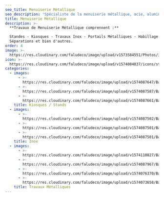```yaml
---
seo_title: Menuiserie Métallique
seo_description: 'Spécialiste de la menuiserie métallique, acie, aluminium, verre, fenêtres'
title: Menuiserie Métallique
description: >-
  **Travaux de Menuiserie Métallique comprennent :**

  Standes - Kiosques - Travaux Inox - Portails Métalliques - Habillage Mural -
  Séparations et bien d'autres.
order: 4
image: >-
  https://res.cloudinary.com/faludeco/image/upload/v1573584551/Photos/img919_llxdjt.jpg
icon: >-
  https://res.cloudinary.com/faludeco/image/upload/v1574084837/icons/steel-icon_pbsk3a.jpg
categories:
  - images:
      - >-
        https://res.cloudinary.com/faludeco/image/upload/v1574087647/Banner/Alfa_Romeo1_kmxaye.jpg
      - >-
        https://res.cloudinary.com/faludeco/image/upload/v1574087587/Banner/WhatsApp_Image_2019-06-10_at_18.00.02_asagdh.jpg
      - >-
        https://res.cloudinary.com/faludeco/image/upload/v1574087661/Banner/CFG_Bank4_gnjy1b.jpg
    title: Kiosques / Stands
  - images:
      - >-
        https://res.cloudinary.com/faludeco/image/upload/v1574087502/Banner/WhatsApp_Image_2019-06-11_at_08.11.37_xosdhc.jpg
      - >-
        https://res.cloudinary.com/faludeco/image/upload/v1574087501/Banner/WhatsApp_Image_2019-06-11_at_08.11.37_1_opxkbu.jpg
      - >-
        https://res.cloudinary.com/faludeco/image/upload/v1574087501/Banner/WhatsApp_Image_2019-06-11_at_08.11.36_ct5owb.jpg
    title: Inox
  - images:
      - >-
        https://res.cloudinary.com/faludeco/image/upload/v1574110827/Banner/Escalier_PR_Media_zclm68.jpg
      - >-
        https://res.cloudinary.com/faludeco/image/upload/v1574087967/Banner/WhatsApp_Image_2019-06-11_at_08.20.11_19_j1gaeg.jpg
      - >-
        https://res.cloudinary.com/faludeco/image/upload/v1574076370/Banner/WhatsApp_Image_2019-06-11_at_08.20.11_18_assbtk.jpg
      - >-
        https://res.cloudinary.com/faludeco/image/upload/v1574073658/Banner/WhatsApp_Image_2019-06-10_at_18.00.01_nbkgmj.jpg
    title: Travaux Métalliques
---
```


